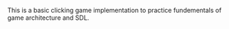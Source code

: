 This is a basic clicking game implementation to practice fundementals of game architecture and SDL.
